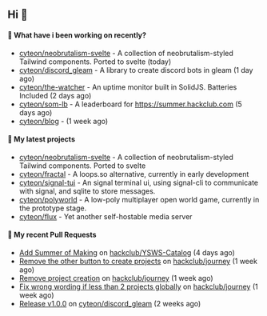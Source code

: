 ## Hi 👋

#### 👀 What have i been working on recently?

- [cyteon/neobrutalism-svelte](https://github.com/cyteon/neobrutalism-svelte) - A collection of neobrutalism-styled Tailwind components. Ported to svelte (today)
- [cyteon/discord_gleam](https://github.com/cyteon/discord_gleam) - A library to create discord bots in gleam (1 day ago)
- [cyteon/the-watcher](https://github.com/cyteon/the-watcher) - An uptime monitor built in SolidJS. Batteries Included (2 days ago)
- [cyteon/som-lb](https://github.com/cyteon/som-lb) - A leaderboard for https://summer.hackclub.com (5 days ago)
- [cyteon/blog](https://github.com/cyteon/blog) -  (1 week ago)

#### 🌱 My latest projects

- [cyteon/neobrutalism-svelte](https://github.com/cyteon/neobrutalism-svelte) - A collection of neobrutalism-styled Tailwind components. Ported to svelte
- [cyteon/fractal](https://github.com/cyteon/fractal) - A loops.so alternative, currently in early development
- [cyteon/signal-tui](https://github.com/cyteon/signal-tui) - An signal terminal ui, using signal-cli to communicate with signal, and sqlite to store messages.
- [cyteon/polyworld](https://github.com/cyteon/polyworld) - A low-poly multiplayer open world game, currently in the prototype stage. 
- [cyteon/flux](https://github.com/cyteon/flux) - Yet another self-hostable media server

#### 🔨 My recent Pull Requests

- [Add Summer of Making](https://github.com/hackclub/YSWS-Catalog/pull/89) on [hackclub/YSWS-Catalog](https://github.com/hackclub/YSWS-Catalog) (4 days ago)
- [Remove the other button to create projects](https://github.com/hackclub/journey/pull/81) on [hackclub/journey](https://github.com/hackclub/journey) (1 week ago)
- [Remove project creation](https://github.com/hackclub/journey/pull/80) on [hackclub/journey](https://github.com/hackclub/journey) (1 week ago)
- [Fix wrong wording if less than 2 projects globally](https://github.com/hackclub/journey/pull/78) on [hackclub/journey](https://github.com/hackclub/journey) (1 week ago)
- [Release v1.0.0](https://github.com/cyteon/discord_gleam/pull/11) on [cyteon/discord_gleam](https://github.com/cyteon/discord_gleam) (2 weeks ago)
